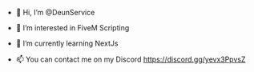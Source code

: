 - 👋 Hi, I’m @DeunService
- 👀 I’m interested in FiveM Scripting
- 🌱 I’m currently learning NextJs

- 📫 You can contact me on my Discord https://discord.gg/yevx3PpvsZ
